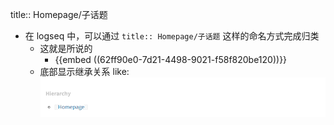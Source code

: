title:: Homepage/子话题

- 在 logseq 中，可以通过 `title:: Homepage/子话题` 这样的命名方式完成归类
	- 这就是所说的
		- {{embed ((62ff90e0-7d21-4498-9021-f58f820be120))}}
	- 底部显示继承关系 like: ![image.png](../assets/image_1660916549040_0.png)